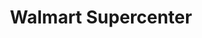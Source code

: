 ---
title: "Walmart Supercenter"
url: /humble/walmart-supercenter-north-sam-houston-parkway-east/
shop: supermarket
---